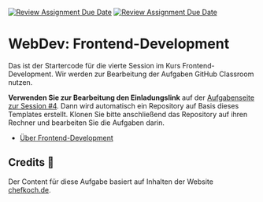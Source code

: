 [![Review Assignment Due Date](https://classroom.github.com/assets/deadline-readme-button-24ddc0f5d75046c5622901739e7c5dd533143b0c8e959d652212380cedb1ea36.svg)](https://classroom.github.com/a/oOd-W5Gi)
[![Review Assignment Due Date](https://classroom.github.com/assets/deadline-readme-button-24ddc0f5d75046c5622901739e7c5dd533143b0c8e959d652212380cedb1ea36.svg)](https://classroom.github.com/a/KxmIvPuD)
# WebDev: Frontend-Development

Das ist der Startercode für die vierte Session im Kurs Frontend-Development. Wir werden zur Bearbeitung der Aufgaben GitHub Classroom nutzen.

**Verwenden Sie zur Bearbeitung den Einladungslink** auf der [Aufgabenseite zur Session #4](https://th-koeln.github.io/mi-bachelor-webdevelopment/lehrveranstaltungen/fd-04/). Dann wird automatisch ein Repository auf Basis dieses Templates erstellt. Klonen Sie bitte anschließend das Repository auf ihren Rechner und bearbeiten Sie die Aufgaben darin.

- [Über Frontend-Development](https://th-koeln.github.io/mi-bachelor-webdevelopment/frontend-development/)

## Credits 📝

Der Content für diese Aufgabe basiert auf Inhalten der Website [chefkoch.de](https://www.chefkoch.de).
